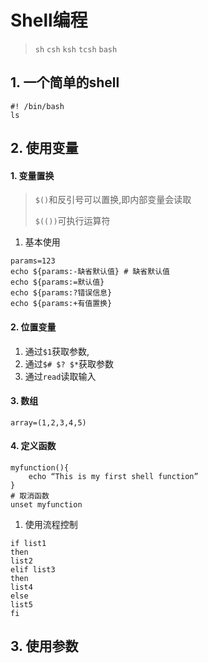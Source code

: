 # Shell编程

> `sh` `csh` `ksh` `tcsh` `bash`

## 1. 一个简单的shell

```shell
#! /bin/bash
ls
```

## 2. 使用变量

#### 1. 变量置换

> `$()`和反引号可以置换,即内部变量会读取
>
> `$(())`可执行运算符

1. 基本使用

```shell
params=123
echo ${params:-缺省默认值} # 缺省默认值
echo ${params:=默认值}
echo ${params:?错误信息}
echo ${params:+有值置换}
```

#### 2. 位置变量

1. 通过`$1`获取参数,
1. 通过`$# $? $*`获取参数
1. 通过`read`读取输入

#### 3. 数组

```shell
array=(1,2,3,4,5)
```

#### 4. 定义函数

```shell
myfunction(){
	echo “This is my first shell function”
}
# 取消函数
unset myfunction
```

1. 使用流程控制

```shell
if list1
then
list2
elif list3
then
list4
else
list5
fi
```

## 3. 使用参数

